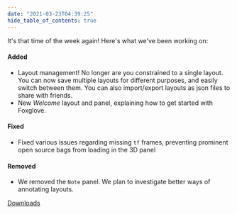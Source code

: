 ```yaml
---
date: "2021-03-23T04:39:25"
hide_table_of_contents: true
---
```


It's that time of the week again! Here's what we've been working on:

#### Added

- Layout management! No longer are you constrained to a single layout. You can now save multiple layouts for different purposes, and easily switch between them. You can also import/export layouts as json files to share with friends.
- New _Welcome_ layout and panel, explaining how to get started with Foxglove.

#### Fixed

- Fixed various issues regarding missing `tf` frames, preventing prominent open source bags from loading in the 3D panel

#### Removed

- We removed the `Note` panel. We plan to investigate better ways of annotating layouts.

[Downloads](https://github.com/foxglove/studio/releases/tag/v0.2.0)
